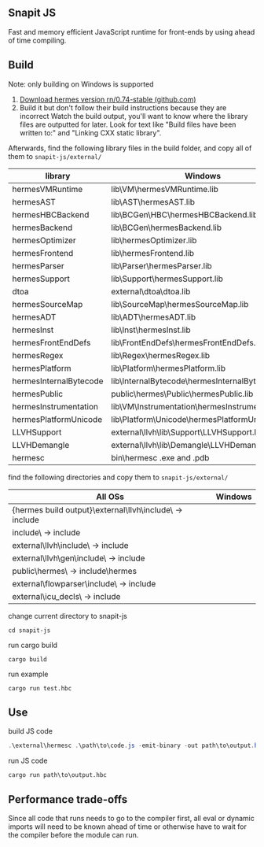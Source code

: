 ## Snapit JS

Fast and memory efficient JavaScript runtime for front-ends by using ahead of time compiling.

## Build
Note: only building on Windows is supported

1. [Download hermes version rn/0.74-stable (github.com)](https://github.com/facebook/hermes/tree/rn/0.74-stable)
2. Build it but don't follow their build instructions because they are incorrect
  Watch the build output, you'll want to know where the library files are outputted for later.
  Look for text like "Build files have been written to:" and "Linking CXX static library".

Afterwards, find the following library files in the build folder, and copy all of them to ``snapit-js/external/``

library |   Windows
-----   |   -----
hermesVMRuntime |   lib\VM\hermesVMRuntime.lib
hermesAST   |   lib\AST\hermesAST.lib
hermesHBCBackend    |   lib\BCGen\HBC\hermesHBCBackend.lib
hermesBackend   |   lib\BCGen\hermesBackend.lib
hermesOptimizer |   lib\hermesOptimizer.lib
hermesFrontend  |   lib\hermesFrontend.lib
hermesParser    |   lib\Parser\hermesParser.lib
hermesSupport   |   lib\Support\hermesSupport.lib
dtoa    |   external\dtoa\dtoa.lib
hermesSourceMap |   lib\SourceMap\hermesSourceMap.lib
hermesADT   |   lib\ADT\hermesADT.lib
hermesInst  |   lib\Inst\hermesInst.lib
hermesFrontEndDefs  |   lib\FrontEndDefs\hermesFrontEndDefs.lib
hermesRegex |   lib\Regex\hermesRegex.lib
hermesPlatform  |   lib\Platform\hermesPlatform.lib
hermesInternalBytecode  |   lib\InternalBytecode\hermesInternalBytecode.lib
hermesPublic    |   public\hermes\Public\hermesPublic.lib
hermesInstrumentation   |   lib\VM\Instrumentation\hermesInstrumentation.lib
hermesPlatformUnicode   |   lib\Platform\Unicode\hermesPlatformUnicode.lib
LLVHSupport |   external\llvh\lib\Support\LLVHSupport.lib
LLVHDemangle    |    external\llvh\lib\Demangle\LLVHDemangle.lib
hermesc    |    bin\hermesc .exe and .pdb

find the following directories and copy them to ``snapit-js/external/``

All OSs |   Windows |
----    |   ----
{hermes build output}\external\llvh\include\  ->  include |   
include\  ->  include |  
external\llvh\include\  ->  include |    
external\llvh\gen\include\  ->  include |    
public\hermes\  ->  include\hermes |    
external\flowparser\include\  ->  include |    
external\icu_decls\  -> include  |


change current directory to snapit-js

```shell
cd snapit-js
```

run cargo build
```
cargo build
```

run example
```
cargo run test.hbc
```

## Use

build JS code

```powershell
.\external\hermesc .\path\to\code.js -emit-binary -out path\to\output.hbc
```

run JS code

```
cargo run path\to\output.hbc
```

## Performance trade-offs

Since all code that runs needs to go to the compiler first, all eval or dynamic imports will need to be known ahead of time or otherwise have to wait for the compiler before the module can run.